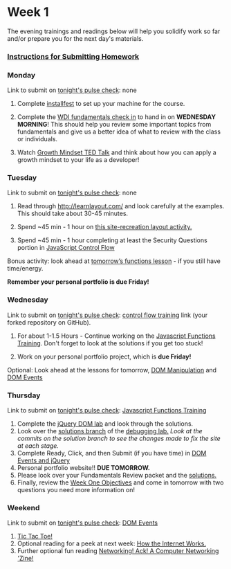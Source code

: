 # Week 1

The evening trainings and readings below will help you solidify work so far and/or prepare you for the next day's materials.

### [Instructions for Submitting Homework](https://github.com/sf-wdi-37/schedule/blob/master/how-to/submit-hw.md)

### Monday

Link to submit on [tonight's pulse check](https://docs.google.com/forms/d/e/1FAIpQLScicQdZtf2JLFw4O-u618YhNeaJ7sJXVN36ybzO7pnaV359QA/viewform?usp=sf_link): none

1. Complete [installfest](https://github.com/sf-wdi-37/installfest) to set up your machine for the course.

2. Complete the [WDI fundamentals check in](https://docs.google.com/document/d/1stI0UU1osRPgaZnvhcwNDlJMEGe4cn5vlEfzcGjXTgE/edit?usp=sharing) to hand in on **WEDNESDAY MORNING**! This should help you review some important topics from fundamentals and give us a better idea of what to review with the class or individuals.

3. Watch [Growth Mindset TED Talk](https://www.youtube.com/watch?v=pN34FNbOKXc) and think about how you can apply a growth mindset to your life as a developer!


### Tuesday

Link to submit on [tonight's pulse check](https://docs.google.com/forms/d/e/1FAIpQLScicQdZtf2JLFw4O-u618YhNeaJ7sJXVN36ybzO7pnaV359QA/viewform?usp=sf_link): none

1. Read through http://learnlayout.com/ and look carefully at the examples. This should take about 30-45 minutes.

2. Spend ~45 min - 1 hour on [this site-recreation layout activity.](https://github.com/sf-wdi-37/site-recreation) 

3. Spend ~45 min - 1 hour completing at least the Security Questions portion in [JavaScript Control Flow](https://github.com/sf-wdi-37/js-control-flow-training/)

Bonus activity: look ahead at [tomorrow’s functions lesson](https://github.com/sf-wdi-37/js-functions) - if you still have time/energy.

**Remember your personal portfolio is due Friday!**

### Wednesday

Link to submit on [tonight's pulse check](https://docs.google.com/forms/d/e/1FAIpQLScicQdZtf2JLFw4O-u618YhNeaJ7sJXVN36ybzO7pnaV359QA/viewform?usp=sf_link): [control flow training](https://github.com/sf-wdi-37/js-control-flow-training/) link (your forked repository on GitHub).

1. For about 1-1.5 Hours - Continue working on the [Javascript Functions Training](https://github.com/sf-wdi-37/functions-exercises). Don't forget to look at the solutions if you get too stuck!

2. Work on your personal portfolio project, which is **due Friday!**


Optional: Look ahead at the lessons for tomorrow, [DOM Manipulation](https://github.com/sf-wdi-37/dom-manipulation) and [DOM Events](https://github.com/sf-wdi-37/dom-events-jquery)



### Thursday

Link to submit on [tonight's pulse check](https://docs.google.com/forms/d/e/1FAIpQLScicQdZtf2JLFw4O-u618YhNeaJ7sJXVN36ybzO7pnaV359QA/viewform?usp=sf_link): [Javascript Functions Training](https://github.com/sf-wdi-37/functions-exercises)


1. Complete the [jQuery DOM lab](https://github.com/sf-wdi-37/jquery-dom-lab) and look through the solutions. 
2. Look over the [solutions branch](https://github.com/sf-wdi-37/dev-tools-training/tree/solutions) of the [debugging lab.](https://github.com/sf-wdi-37/dev-tools-training) *Look at the commits on the solution branch to see the changes made to fix the site at each stage.*
3. Complete Ready, Click, and then Submit (if you have time) in [DOM Events and jQuery](https://github.com/sf-wdi-37/jquery-events-training)
4. Personal portfolio website!! **DUE TOMORROW.**
5. Please look over your Fundamentals Review packet and the [solutions.](https://docs.google.com/document/d/1Qy9zcYYXzFIsJe-guwe_44GbK_1Q_SolTuFbHvH95Ns/edit?ts=58dbfdf1)
6. Finally, review the [Week One Objectives](https://gist.github.com/cofauver/de116e2e030004fdf17ef3f8a43952b3) and come in tomorrow with two questions you need more information on!


### Weekend

Link to submit on [tonight's pulse check](https://docs.google.com/forms/d/e/1FAIpQLScicQdZtf2JLFw4O-u618YhNeaJ7sJXVN36ybzO7pnaV359QA/viewform?usp=sf_link): [DOM Events](https://github.com/sf-wdi-37/jquery-events-training)

1. [Tic Tac Toe!](https://github.com/sf-wdi-37/tic-tac-toe)
2. Optional reading for a peek at next week: [How the Internet Works.](https://github.com/SF-WDI-LABS/how-the-internet-works/blob/master/readme.md)
3. Further optional fun reading [Networking! Ack! A Computer Networking 'Zine!](http://jvns.ca/networking-zine.pdf)



